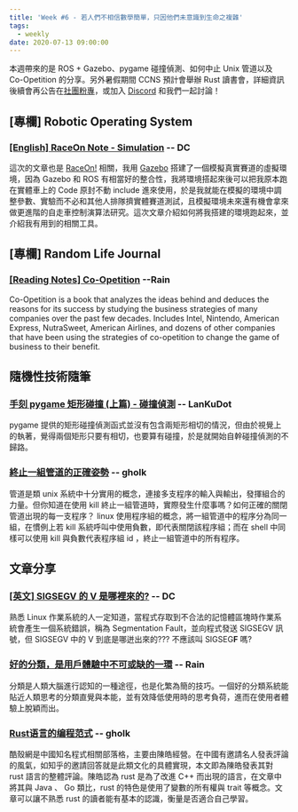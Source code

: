 ```yaml
---
title: 'Week #6 - 若人們不相信數學簡單，只因他們未意識到生命之複雜'
tags:
  - weekly
date: 2020-07-13 09:00:00
---
```


本週帶來的是 ROS + Gazebo、pygame 碰撞偵測、如何中止 Unix 管道以及 Co-Opetition 的分享。另外暑假期間 CCNS 預計會舉辦 Rust 讀書會，詳細資訊後續會再公告在[社團粉專](https://www.facebook.com/ncku.ccns/)，或加入 [Discord](https://discord.gg/ktSHKSq) 和我們一起討論！

## [專欄] Robotic Operating System
### [[English] RaceOn Note - Simulation](https://blog.danielchen.cc/2020/03/10/RaceOn-Note-Simulation/) -- DC
這次的文章也是 [RaceOn!](https://raceon.io) 相關，我用 [Gazebo](http://gazebosim.org/) 搭建了一個模擬真實賽道的虛擬環境，因為 Gazebo 和 ROS 有相當好的整合性，我將環境搭起來後可以把我原本跑在實體車上的 Code 原封不動 include 進來使用，於是我就能在模擬的環境中調整參數、實驗而不必和其他人排隊擠實體賽道測試，且模擬環境未來還有機會拿來做更進階的自走車控制演算法研究。這次文章介紹如何將我搭建的環境跑起來，並介紹我有用到的相關工具。

## [專欄] Random Life Journal
### [[Reading Notes] Co-Opetition](https://medium.com/random-life-journal/reading-notes-co-opetition-77f62d11a8d6) --Rain
Co-Opetition is a book that analyzes the ideas behind and deduces the reasons for its success by studying the business strategies of many companies over the past few decades. Includes Intel, Nintendo, American Express, NutraSweet, American Airlines, and dozens of other companies that have been using the strategies of co-opetition to change the game of business to their benefit.

## 隨機性技術隨筆
### [手刻 pygame 矩形碰撞 (上篇) - 碰撞偵測](https://airfishqi.blogspot.com/2019/01/blog-post.html) -- LanKuDot
pygame 提供的矩形碰撞偵測函式並沒有包含兩矩形相切的情況，但由於視覺上的執著，覺得兩個矩形只要有相切，也要算有碰撞，於是就開始自幹碰撞偵測的不歸路。

### [終止一組管道的正確姿勢](http://gholk.github.io/shell-kill-pipe-process-group.html) -- gholk
管道是類 unix 系統中十分實用的概念，連接多支程序的輸入與輸出，發揮組合的力量。但你知道在使用 kill 終止一組管道時，實際發生什麼事嗎？如何正確的關閉管道出現的每一支程序？ linux 使用程序組的概念，將一組管道中的程序分為同一組，在慣例上若 kill 系統呼叫中使用負數，即代表關閉該程序組；而在 shell 中同樣可以使用 kill 與負數代表程序組 id ，終止一組管道中的所有程序。

## 文章分享
### [[英文] SIGSEGV 的 V 是哪裡來的?](https://blog.cloudflare.com/why-is-there-a-v-in-sigsegv-segmentation-fault/) -- DC
熟悉 Linux 作業系統的人一定知道，當程式存取到不合法的記憶體區塊時作業系統會產生一個系統錯誤，稱為 Segmentation Fault，並向程式發送 SIGSEGV 訊號，但 SIGSEGV 中的 V 到底是哪迸出來的??? 不應該叫 SIGSEG**F** 嗎?

### [好的分類，是用戶體驗中不可或缺的一環](https://medium.com/growing-vision/how-to-classify-655469c14755) -- Rain
分類是人類大腦進行認知的一種途徑，也是化繁為簡的技巧。一個好的分類系統能貼近人類思考的分類直覺與本能，並有效降低使用時的思考負荷，進而在使用者體驗上脫穎而出。

### [Rust语言的编程范式](https://coolshell.cn/articles/20845.html) -- gholk
酷殼網是中國知名程式相關部落格，主要由陳皓經營。在中國有邀請名人發表評論的風氣，如知乎的邀請回答就是此類文化的具體實現，本文即為陳皓發表其對 rust 語言的整體評論。陳皓認為 rust 是為了改進 C++ 而出現的語言，在文章中將其與 Java 、 Go 類比，rust 的特色是使用了變數的所有權與 trait 等概念。文章可以讓不熟悉 rust 的讀者能有基本的認識，衡量是否適合自己學習。

